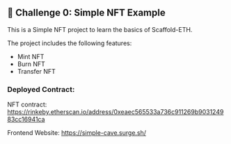 ## 🚩 Challenge 0: Simple NFT Example

This is a Simple NFT project to learn the basics of Scaffold-ETH. 

The project includes the following features:

* Mint NFT
* Burn NFT
* Transfer NFT

### Deployed Contract:

NFT contract: https://rinkeby.etherscan.io/address/0xeaec565533a736c911269b903124983cc16941ca

Frontend Website: https://simple-cave.surge.sh/


